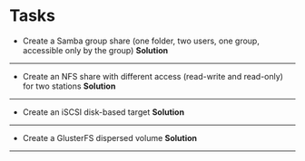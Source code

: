 # Tasks

- Create a Samba group share (one folder, two users, one group, accessible only by the group)
    **Solution**

<hr/>

- Create an NFS share with different access (read-write and read-only) for two stations 
    **Solution**

<hr/>

- Create an iSCSI disk-based target
    **Solution**

<hr/>

- Create a GlusterFS dispersed volume
    **Solution**

<hr/>

